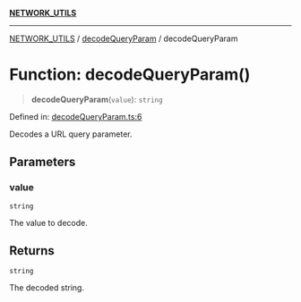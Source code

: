 [**NETWORK_UTILS**](../../README.md)

***

[NETWORK_UTILS](../../README.md) / [decodeQueryParam](../README.md) / decodeQueryParam

# Function: decodeQueryParam()

> **decodeQueryParam**(`value`): `string`

Defined in: [decodeQueryParam.ts:6](https://github.com/dailker/everyutil/blob/8ebd741383aff061deffff96bf58a9059d1b9944/src/network/decodeQueryParam.ts#L6)

Decodes a URL query parameter.

## Parameters

### value

`string`

The value to decode.

## Returns

`string`

The decoded string.
